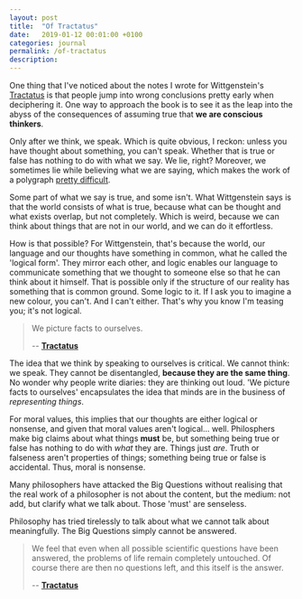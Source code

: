 ```yaml
---
layout: post
title:  "Of Tractatus"
date:   2019-01-12 00:01:00 +0100
categories: journal
permalink: /of-tractatus
description:
---
```

One thing that I've noticed about the notes I wrote for Wittgenstein's [Tractatus](/tractatus-logico-philosophicus) is that people jump into wrong conclusions pretty early when deciphering it. One way to approach the book is to see it as the leap into the abyss of the consequences of assuming true that __we are conscious thinkers__.

Only after we think, we speak. Which is quite obvious, I reckon: unless you have thought about something, you can't speak. Whether that is true or false has nothing to do with what we say. We lie, right? Moreover, we sometimes lie while believing what we are saying, which makes the work of a polygraph [pretty difficult](https://antipolygraph.org/).

Some part of what we say is true, and some isn't. What Wittgenstein says is that the world consists of what is true, because what can be thought and what exists overlap, but not completely. Which is weird, because we can think about things that are not in our world, and we can do it effortless.

How is that possible? For Wittgenstein, that's because the world, our language and our thoughts have something in common, what he called the 'logical form'. They mirror each other, and logic enables our language to communicate something that we thought to someone else so that he can think about it himself. That is possible only if the structure of our reality has something that is common ground. Some logic to it. If I ask you to imagine a new colour, you can't. And I can't either. That's why you know I'm teasing you; it's not logical.

> We picture facts to ourselves.
>
> -- __[Tractatus](/tractatus-logico-philosophicus)__

The idea that we think by speaking to ourselves is critical. We cannot think: we speak. They cannot be disentangled, __because they are the same thing__. No wonder why people write diaries: they are thinking out loud. 'We picture facts to ourselves' encapsulates the idea that minds are in the business of *representing things*.

For moral values, this implies that our thoughts are either logical or nonsense, and given that moral values aren't logical... well. Philosphers make big claims about what things __must__ be, but something being true or false has nothing to do with *what* they are. Things just *are*. Truth or falseness aren't properties of things; something being true or false is accidental. Thus, moral is nonsense.

Many philosophers have attacked the Big Questions without realising that the real work of a philosopher is not about the content, but the medium: not add, but clarify what we talk about. Those 'must' are senseless.

Philosophy has tried tirelessly to talk about what we cannot talk about meaningfully. The Big Questions simply cannot be answered.

> We feel that even when all possible scientific questions have been answered, the problems of life remain completely untouched. Of course there are then no questions left, and this itself is the answer.
>
> -- __[Tractatus](/tractatus-logico-philosophicus)__
